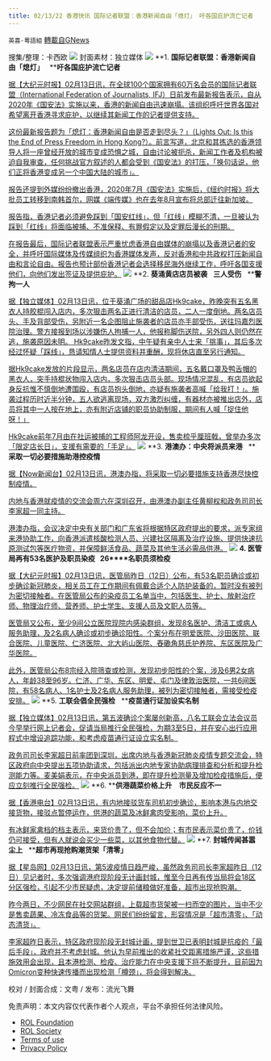 ```yaml
---
title: 02/13/22 香港快讯 国际记者联盟：香港新闻自由「熄灯」 吁各国庇护流亡记者
---
```

`英喜-粵語組` [轉載自GNews](https://gnews.org/zh-hans/2000005/)

搜集/整理：卡西欧
![](https://assets.gnews.org/wp-content/uploads/2022/02/0213fenmian.jpg)
封面素材：独立媒体
![](https://assets.gnews.org/wp-content/uploads/2022/02/2022-02-13-1.png)
**1. ****国际记者联盟：香港新闻自由「熄灯」****   ****吁各国庇护流亡记者**

[据【大纪元时报】02月13日讯，在全球100个国家拥有60万名会员的国际记者联盟（International Federation of Journalists, IFJ）日前发布最新报告表示，自从2020年《国安法》实施以来，香港的新闻自由迅速崩塌。该组织呼吁世界各国对希望离开香港寻求庇护，以继续其新闻工作的记者提供支持。](https://hk.epochtimes.com/news/2022-02-13/53114562)

[这份最新报告题为「熄灯：香港新闻自由是否走到尽头？」（Lights Out: Is this the End of Press Freedom in Hong Kong?）。前言写道，北京和其拣选的香港领导人将一座曾经开放的城市变成恐惧之城，自由讨论被扼杀，新闻工作者及机构被迫自我审查，任何挑战官方叙述的人都会受到《国安法》的打压，「换句话说，他们正将香港变成另一个中国大陆的城市」。](https://hk.epochtimes.com/news/2022-02-13/53114562)

[报告还提到外媒纷纷撤出香港，2020年7月《国安法》实施后，《纽约时报》将大批员工转移到南韩首尔，网媒《端传媒》也在去年8月宣布将总部迁往新加坡。](https://hk.epochtimes.com/news/2022-02-13/53114562)

[报告指，香港记者必须避免踩到「国安红线」，但「红线」模糊不清，一旦被认为踩到「红线」将面临被捕、不准保释、有罪假定以及定罪后漫长的刑期。](https://hk.epochtimes.com/news/2022-02-13/53114562)

[在报告最后，国际记者联盟表示严重忧虑香港自由媒体的崩塌以及香港记者的安全，并呼吁国际媒体及传媒组织为香港媒体发声，反对香港和中共政权打压新闻自由和言论自由。报告也预计部份香港记者会选择移民海外继续工作，呼吁各国支援他们，向他们发出签证及提供庇护。](https://hk.epochtimes.com/news/2022-02-13/53114562)
![](https://assets.gnews.org/wp-content/uploads/2022/02/2022-02-13-2.png)
**2. ****葵涌黄店店员被袭****   ****三人受伤****   ****警拘一人**

[据【独立媒体】02月13日讯，位于葵涌广场的甜品店Hk9cake，昨晚突有五名黑衣人持胶棍闯入店内，多次狠击两名正进行清洁的店员，二人一度倒地。两名店员头、手及背部受伤，另附近一名企图阻止施袭者的店员亦手部受伤，送往玛嘉烈医院治理。警方接报到场以涉嫌伤人拘捕一人，他报称脚伤送院，另外四人则仍然在逃，施袭原因未明。 Hk9cake昨发文指，中午疑有亲中人士来「挑事」，其后多次经过怀疑「踩线」，恳请知情人士提供资料并重酬，现将休店直至另行通知。](https://www.inmediahk.net/node/社區/葵涌黃店店員被襲-三人受傷-警拘一人)

[据Hk9cake发放的片段显示，两名店员在店内清洁期间，五名戴口罩及鸭舌帽的黑衣人，突手持棍状物闯入店内，多次狠击店员头部。现场情况混乱，有店员欲起身反抗惟不慎倒地遭围殴，有店员抱头倒地，亦疑有施袭者高喊「给我打！」。施袭过程历时近半分钟，五人欲逃离现场，双方激烈纠缠，有器材亦被推出店外，店员将其中一人按在地上，亦有附近店铺的职员协助制服，期间有人喊「捉住他呀！」](https://www.inmediahk.net/node/社區/葵涌黃店店員被襲-三人受傷-警拘一人)

[Hk9cake前年7月由在社运被捕的工程师阿龙开设，售卖梳乎厘班戟，曾举办多次「限定店长日」，支援有需要的「手足」。](https://www.inmediahk.net/node/社區/葵涌黃店店員被襲-三人受傷-警拘一人)
![](https://assets.gnews.org/wp-content/uploads/2022/02/2022-02-13-3.png)
**3. ****港澳办：中央将派员来港****   ****采取一切必要措施助港控疫情**

[据【Now新闻台】02月13日讯，港澳办指，将采取一切必要措施支持香港尽快控制疫情。](https://news.now.com/home/local/player?newsId=466277)

[内地与香港就疫情的交流会周六在深圳召开，由港澳办副主任黄柳权和政务司司长李家超一同主持。](https://news.now.com/home/local/player?newsId=466277)

[港澳办指，会议决定中央有关部门和广东省将根据特区政府提出的要求，派专家组来港协助工作，向香港派遣核酸检测人员、兴建社区隔离及治疗设施、提供快速抗原测试包等医疗物资，并保障鲜活食品、蔬菜及其他生活必需品供港。](https://news.now.com/home/local/player?newsId=466277)
![](https://assets.gnews.org/wp-content/uploads/2022/02/2022-02-13-4.png)
**4. ****医管局再有****53****名医护及职员染疫****   26****名职员须检疫**

[据【大纪元时报】02月13日讯，医管局昨日（12日）公布，有53名职员确诊或初步确诊新冠肺炎，相关员工在工作期间有佩戴合适个人防护装备的，暂时没有被列为密切接触者。在医管局公布的染疫员工名单当中，包括医生、护士、放射治疗师、物理治疗师、营养师、护士学生、支援人员及文职人员等。](https://hk.epochtimes.com/news/2022-02-13/23360153)

[医管局又公布，至少9间公立医院现院内感染群组，发现8名医护、清洁工或病人服务助理，及2名病人确诊或初步确诊阳性。个案分布在明爱医院、沙田医院、联合医院、儿童医院、仁济医院、北大屿山医院、舂磡角慈氏护养院、东区医院及广华医院。](https://hk.epochtimes.com/news/2022-02-13/23360153)

[此外，医管局公布8宗经入院筛查或检测，发现初步阳性的个案，涉及6男2女病人，年龄38至96岁。仁济、广华、东区、明爱、屯门及律敦治医院，一共6间医院，有58名病人、1名护士及2名病人服务助理，被列为密切接触者，需接受检疫安排。](https://hk.epochtimes.com/news/2022-02-13/23360153)
![](https://assets.gnews.org/wp-content/uploads/2022/02/2022-02-13-5.png)
**5. ****工联会倡全民强检****   ****疫苗通行证加设实名制**

[据【独立媒体】02月13日讯，第五波确诊个案屡创新高，八名工联会立法会议员今早举行网上记者会，促请当局推行全民强检，为期3至5日，并在安心出行应用程式中增设追踪功能，和考虑疫苗通行证设立实名制。](https://www.inmediahk.net/node/政經/工聯會倡全民強檢-疫苗通行證加設實名制)

[政务司司长李家超日前率团到深圳，出席内地与香港新冠肺炎疫情专题交流会，特区政府向中央提出五项协助请求，包括派出内地专家协助病理排查和分析和提升检测能力等。麦美娟表示，在中央派员到港，即在提升检测量及增加检疫措施后，便应立刻推行全民强检。](https://www.inmediahk.net/node/政經/工聯會倡全民強檢-疫苗通行證加設實名制)
![](https://assets.gnews.org/wp-content/uploads/2022/02/2022-02-13-6.png)
**6. ****供港蔬菜价格上升　市民反应不一**

[据【香港电台】02月13日讯，有内地接驳货车司机初步确诊，影响本港与内地交接货物，接驳点暂停运作，供港的蔬菜及冰鲜禽肉受影响，菜价上升。](https://news.rthk.hk/rthk/ch/component/k2/1633476-20220213.htm?spTabChangeable=0)

[有冰鲜家禽档的档主表示，来货价贵了，但不会加价；有市民表示菜价贵了，价钱仍可接受，但有人就说会买少一些菜，以其他食物代替。](https://news.rthk.hk/rthk/ch/component/k2/1633476-20220213.htm?spTabChangeable=0)
![](https://assets.gnews.org/wp-content/uploads/2022/02/2022-02-13-7.png)
**7. ****封城传闻甚嚣尘上****   ****超市再现抢购潮货架「清零」**

[据【星岛网】02月13日讯，第5波疫情日趋严峻，虽然政务司司长李家超昨日（12日）见记者时，多次强调港府现阶段无计画封城，惟至今日再有传当局将会18区分区强检，引起不少市民疑虑，决定提前储粮做好准备，超市出现抢购潮。](https://std.stheadline.com/realtime/article/1808094/即時-港聞-疫情消息-封城傳聞甚囂塵上超市現搶購貨架-清零-消委會籲冷靜)

[昨今两日，不少网民在社交网站群组，上载超市货架被一扫而空的图片，当中不少是售卖蔬果、冷冻食品等的货架。网民们纷纷留言，形容情况是「超市清零」、「动态清货」。](https://std.stheadline.com/realtime/article/1808094/即時-港聞-疫情消息-封城傳聞甚囂塵上超市現搶購貨架-清零-消委會籲冷靜)

[李家超昨日表示，特区政府现阶段无封城计画，提到世卫已表明封城是抗疫的「最后手段」，政府并不考虑封城。他认为早前推出的收紧社交距离措施严谨，这些措施效用会出现，且本港检测、检疫、治疗能力在中央支援下将不断提升，目前因为Omicron变种快速传播而出现检测「樽颈」，将会得到解决。](https://std.stheadline.com/realtime/article/1808094/即時-港聞-疫情消息-封城傳聞甚囂塵上超市現搶購貨架-清零-消委會籲冷靜)

校对 / 封面合成：文粤 / 发布：流光飞舞

 

免责声明：本文内容仅代表作者个人观点，平台不承担任何法律风险。

- [ROL Foundation](https://rolfoundation.org/)
- [ROL Society](https://rolsociety.org/)
- [Terms of use](https://gnews.org/terms-of-use-3/)
- [Privacy Policy](https://gnews.org/privacy-policy/)
